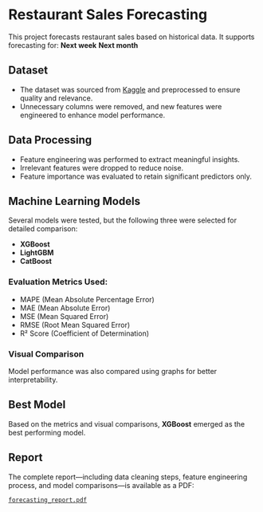 # Restaurant Sales Forecasting

This project forecasts restaurant sales based on historical data. It supports forecasting for:
 **Next week**
 **Next month**

## Dataset
- The dataset was sourced from [Kaggle](https://www.kaggle.com/) and preprocessed to ensure quality and relevance.
- Unnecessary columns were removed, and new features were engineered to enhance model performance.

## Data Processing
- Feature engineering was performed to extract meaningful insights.
- Irrelevant features were dropped to reduce noise.
- Feature importance was evaluated to retain significant predictors only.

## Machine Learning Models
Several models were tested, but the following three were selected for detailed comparison:
- **XGBoost**
- **LightGBM**
- **CatBoost**

### Evaluation Metrics Used:
- MAPE (Mean Absolute Percentage Error)
- MAE (Mean Absolute Error)
- MSE (Mean Squared Error)
- RMSE (Root Mean Squared Error)
- R² Score (Coefficient of Determination)

### Visual Comparison
Model performance was also compared using graphs for better interpretability.

## Best Model
Based on the metrics and visual comparisons, **XGBoost** emerged as the best performing model.

##  Report
The complete report—including data cleaning steps, feature engineering process, and model comparisons—is available as a PDF:

[`forecasting_report.pdf`](./forecasting_report.pdf)

